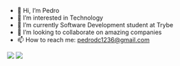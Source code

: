 - 👋 Hi, I’m Pedro
- 👀 I’m interested in Technology 
- 🌱 I’m currently Software Development student at Trybe 
- 💞️ I’m looking to collaborate on amazing companies
- 📫 How to reach me: pedrodc1236@gmail.com

<div>
  <a href="https://www.instagram.com/pedro_tavaresdc/" target="_blank"><img src="https://img.shields.io/badge/-Instagram-%23E4405F?style=for-the-badge&logo=instagram&logoColor=white" target="_blank"></a>
  <a href="https://www.linkedin.com/in/pedro-tavares-1302b222b/" target="_blank"><img src="https://img.shields.io/badge/-LinkedIn-%230077B5?style=for-the-badge&logo=linkedin&logoColor=white" target="_blank"></a>
</div>
